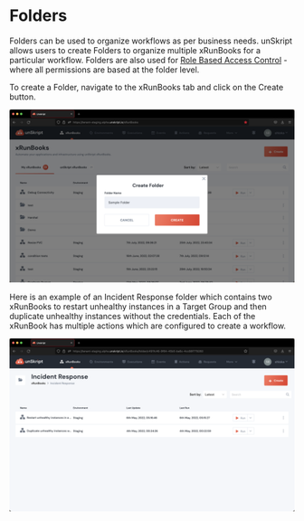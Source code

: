 # Folders

Folders can be used to organize workflows as per business needs. unSkript allows users to create Folders to organize multiple xRunBooks for a particular workflow.  Folders are also used for [Role Based Access Control](role-based-access-control.md) -where all permissions are based at the folder level.



To create a Folder, navigate to the xRunBooks tab and click on the Create button.

![](<../../.gitbook/assets/Screenshot 2022-08-02 at 5.55.42 PM.png>)

Here is an example of an Incident Response folder which contains two xRunBooks to restart unhealthy instances in a Target Group and then duplicate unhealthy instances without the credentials. Each of the xRunBook has multiple actions which are configured to create a workflow.

![](<../../.gitbook/assets/Screenshot 2022-08-02 at 6.02.25 PM.png>)
